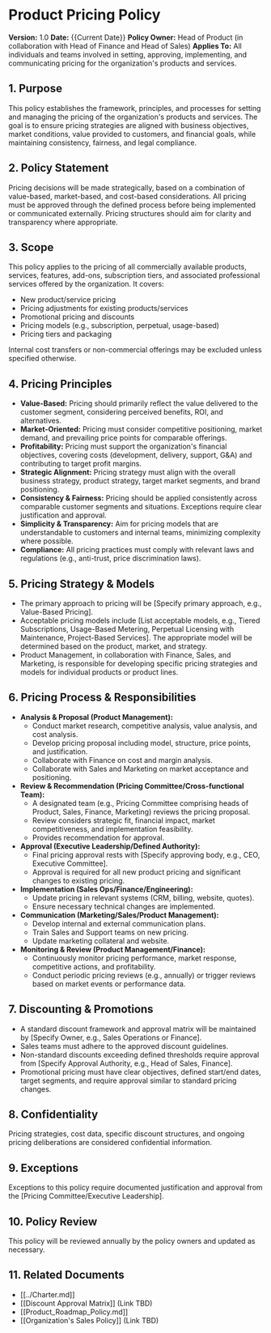 # Product Pricing Policy

**Version:** 1.0
**Date:** {{Current Date}}
**Policy Owner:** Head of Product (in collaboration with Head of Finance and Head of Sales)
**Applies To:** All individuals and teams involved in setting, approving, implementing, and communicating pricing for the organization's products and services.

## 1. Purpose

This policy establishes the framework, principles, and processes for setting and managing the pricing of the organization's products and services. The goal is to ensure pricing strategies are aligned with business objectives, market conditions, value provided to customers, and financial goals, while maintaining consistency, fairness, and legal compliance.

## 2. Policy Statement

Pricing decisions will be made strategically, based on a combination of value-based, market-based, and cost-based considerations. All pricing must be approved through the defined process before being implemented or communicated externally. Pricing structures should aim for clarity and transparency where appropriate.

## 3. Scope

This policy applies to the pricing of all commercially available products, services, features, add-ons, subscription tiers, and associated professional services offered by the organization. It covers:

*   New product/service pricing
*   Pricing adjustments for existing products/services
*   Promotional pricing and discounts
*   Pricing models (e.g., subscription, perpetual, usage-based)
*   Pricing tiers and packaging

Internal cost transfers or non-commercial offerings may be excluded unless specified otherwise.

## 4. Pricing Principles

*   **Value-Based:** Pricing should primarily reflect the value delivered to the customer segment, considering perceived benefits, ROI, and alternatives.
*   **Market-Oriented:** Pricing must consider competitive positioning, market demand, and prevailing price points for comparable offerings.
*   **Profitability:** Pricing must support the organization's financial objectives, covering costs (development, delivery, support, G&A) and contributing to target profit margins.
*   **Strategic Alignment:** Pricing strategy must align with the overall business strategy, product strategy, target market segments, and brand positioning.
*   **Consistency & Fairness:** Pricing should be applied consistently across comparable customer segments and situations. Exceptions require clear justification and approval.
*   **Simplicity & Transparency:** Aim for pricing models that are understandable to customers and internal teams, minimizing complexity where possible.
*   **Compliance:** All pricing practices must comply with relevant laws and regulations (e.g., anti-trust, price discrimination laws).

## 5. Pricing Strategy & Models

*   The primary approach to pricing will be [Specify primary approach, e.g., Value-Based Pricing].
*   Acceptable pricing models include [List acceptable models, e.g., Tiered Subscriptions, Usage-Based Metering, Perpetual Licensing with Maintenance, Project-Based Services]. The appropriate model will be determined based on the product, market, and strategy.
*   Product Management, in collaboration with Finance, Sales, and Marketing, is responsible for developing specific pricing strategies and models for individual products or product lines.

## 6. Pricing Process & Responsibilities

*   **Analysis & Proposal (Product Management):**
    *   Conduct market research, competitive analysis, value analysis, and cost analysis.
    *   Develop pricing proposal including model, structure, price points, and justification.
    *   Collaborate with Finance on cost and margin analysis.
    *   Collaborate with Sales and Marketing on market acceptance and positioning.
*   **Review & Recommendation (Pricing Committee/Cross-functional Team):**
    *   A designated team (e.g., Pricing Committee comprising heads of Product, Sales, Finance, Marketing) reviews the pricing proposal.
    *   Review considers strategic fit, financial impact, market competitiveness, and implementation feasibility.
    *   Provides recommendation for approval.
*   **Approval (Executive Leadership/Defined Authority):**
    *   Final pricing approval rests with [Specify approving body, e.g., CEO, Executive Committee].
    *   Approval is required for all new product pricing and significant changes to existing pricing.
*   **Implementation (Sales Ops/Finance/Engineering):**
    *   Update pricing in relevant systems (CRM, billing, website, quotes).
    *   Ensure necessary technical changes are implemented.
*   **Communication (Marketing/Sales/Product Management):**
    *   Develop internal and external communication plans.
    *   Train Sales and Support teams on new pricing.
    *   Update marketing collateral and website.
*   **Monitoring & Review (Product Management/Finance):**
    *   Continuously monitor pricing performance, market response, competitive actions, and profitability.
    *   Conduct periodic pricing reviews (e.g., annually) or trigger reviews based on market events or performance data.

## 7. Discounting & Promotions

*   A standard discount framework and approval matrix will be maintained by [Specify Owner, e.g., Sales Operations or Finance].
*   Sales teams must adhere to the approved discount guidelines.
*   Non-standard discounts exceeding defined thresholds require approval from [Specify Approval Authority, e.g., Head of Sales, Finance].
*   Promotional pricing must have clear objectives, defined start/end dates, target segments, and require approval similar to standard pricing changes.

## 8. Confidentiality

Pricing strategies, cost data, specific discount structures, and ongoing pricing deliberations are considered confidential information.

## 9. Exceptions

Exceptions to this policy require documented justification and approval from the [Pricing Committee/Executive Leadership].

## 10. Policy Review

This policy will be reviewed annually by the policy owners and updated as necessary.

## 11. Related Documents

*   [[../Charter.md]]
*   [[Discount Approval Matrix]] (Link TBD)
*   [[Product_Roadmap_Policy.md]]
*   [[Organization's Sales Policy]] (Link TBD) 
